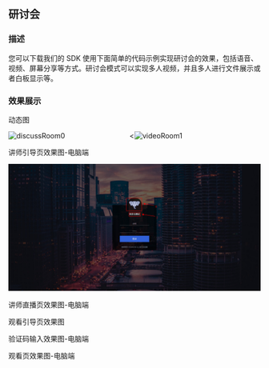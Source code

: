 ## 研讨会

### 描述

您可以下载我们的 SDK 使用下面简单的代码示例实现研讨会的效果，包括语音、视频、屏幕分享等方式。研讨会模式可以实现多人视频，并且多人进行文件展示或者白板显示等。

### 效果展示

动态图

<<img src="..\img\discussRoom0.gif" alt="discussRoom0" style="width:calc( 50% - 10px);float:left" /><img src="..\img\videoRoom1.gif" alt="videoRoom1" style="width:50%;float:right;" />

<div style="clear: both;"><div/>

讲师引导页效果图-电脑端

![image-20201203161315348](..\img\image-20201203161315348.png)

讲师直播页效果图-电脑端



观看引导页效果图

验证码输入效果图-电脑端

观看页效果图-电脑端